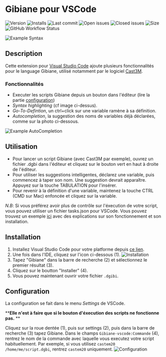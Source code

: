 # Gibiane pour VSCode

![Version](https://vsmarketplacebadge.apphb.com/version/CharlesZablit.gibiane-vscode.svg) ![Installs](https://vsmarketplacebadge.apphb.com/installs-short/CharlesZablit.gibiane-vscode.svg) ![Last commit](https://img.shields.io/github/last-commit/charles-zablit/gibiane-vscode) ![Open issues](https://img.shields.io/github/issues/charles-zablit/gibiane-vscode) ![Closed issues](https://img.shields.io/github/issues-closed/charles-zablit/gibiane-vscode) ![Size](https://img.shields.io/github/repo-size/charles-zablit/gibiane-vscode) ![GitHub Workflow Status](https://img.shields.io/github/workflow/status/charles-zablit/gibiane-vscode/Deploy%20Extension)

![Example Syntax](https://raw.githubusercontent.com/charles-zablit/gibiane-vscode/master/images/example-1.png)

## Description

Cette extension pour [Visual Studio Code](https://code.visualstudio.com/) ajoute plusieurs fonctionnalités pour le language Gibiane, utilisé notamment par le logiciel [Cast3M](http://www-cast3m.cea.fr/).

### Fonctionnalités

 - Executer les scripts Gibiane depuis un bouton dans l'éditeur (lire la partie [configuration](#configuration))
 - _Syntax highlighting_ (cf image ci-dessus).
 - _Go-To-Defintion_, un ctrl+click sur une variable ramène à sa définition.
 - _Autocompletion_, la suggestion des noms de variables déjà déclarées, comme sur la photo ci-dessous.

![Example AutoCompletion](https://raw.githubusercontent.com/charles-zablit/gibiane-vscode/master/images/example-2.png)

## Utilisation

 - Pour lancer un script Gibiane (avec Cast3M par exemple), ouvrez un fichier .dgbi dans l'éditeur et cliquez sur le bouton vert en haut à droite de l'éditeur.
 - Pour utiliser les suggestions intelligentes, déclarez une variable, puis commencez à taper son nom. Une suggestion devrait apparaître. Appuyez sur la touche TABULATION pour l'insérer.
 - Pour revenir à la définition d'une variable, maintenez la touche CTRL (CMD sur Mac) enfoncée et cliquez sur la variable.

_N.B_: Si vous préférez avoir plus de contrôle sur l'éxecution de votre script, vous pouvez utiliser un fichier tasks.json pour VSCode. Vous pouvez trouvez un exemple [ici](https://gist.github.com/charles-zablit/c39664fcc3c423004d9aca8a3cb3959f) avec des explications sur son fonctionnement et son installation.

## Installation

 1. Installez Visual Studio Code pour votre platforme depuis [ce lien](https://code.visualstudio.com/).
 2. Une fois dans l'IDE, cliquez sur l'icon ci-dessous (1).
 ![Installation](https://raw.githubusercontent.com/charles-zablit/gibiane-vscode/master/images/installation.png)
 3. Tapez "Gibiane" dans la barre de recherche (2) et sélectionnez le premier résultat (3).
 4. Cliquez sur le boutton "Installer" (4).
 5. Vous pouvez maintenant ouvrir votre fichier `.dgibi`.

## Configuration

La configuration se fait dans le menu _Settings_ de VSCode. 

**__Elle n'est à faire que si le bouton d'éxecution des scripts ne fonctionne pas.__ **

Cliquez sur la roue dentée (1), puis sur settings (2), puis dans la barre de recherche (3) tapez Gibiane. Dans le champs `Gibiane-vscode:Commande` (4), rentrez le nom de la commande avec laquelle vous executez votre script habituellement. Par exemple, si vous utilisez `castem20 /home/me/script.dgbi`, rentrez `castem20` uniquement.
![Configuration](https://raw.githubusercontent.com/charles-zablit/gibiane-vscode/master/images/configuration-1.png)
